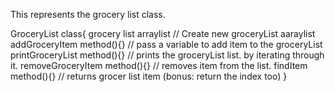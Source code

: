 This represents the grocery list class.

GroceryList class{
    grocery list arraylist // Create new groceryList aaraylist
    addGroceryItem method(){} // pass a variable to add item to the groceryList
    printGroceryList method(){} // prints the groceryList list. by iterating through it.
    removeGroceryItem method(){} // removes item from the list.
    findItem method(){} // returns grocer list item (bonus: return the index too)
}